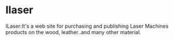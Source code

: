# Ilaser
ILaser:It's a web site for purchasing and publishing Laser Machines products on the wood, leather..and many other material.
